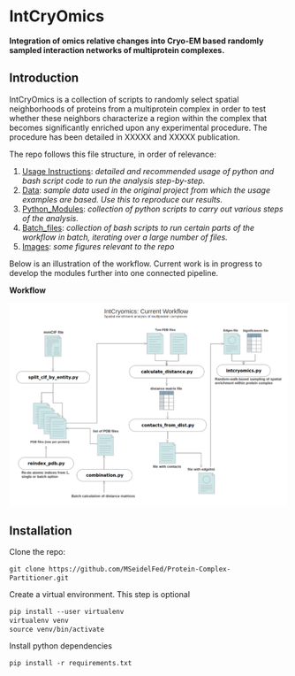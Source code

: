 # IntCryOmics
**Integration of omics relative changes into Cryo-EM based randomly sampled interaction networks of multiprotein complexes.**
## Introduction
IntCryOmics is a collection of scripts to randomly select spatial neighborhoods of proteins from a multiprotein complex in order to test whether these neighbors characterize a region within the complex that becomes significantly enriched upon any experimental procedure. The procedure has been detailed in XXXXX and XXXXX publication.

The repo follows this file structure, in order of relevance:

1. [Usage Instructions](https://github.com/MSeidelFed/Protein-Complex-Partitioner/blob/master/USAGE.md): _detailed and recommended usage of python and bash script code to run the analysis step-by-step._
2. [Data](https://github.com/MSeidelFed/Protein-Complex-Partitioner/tree/master/Data): _sample data used in the original project from which the usage examples are based. Use  this to reproduce our results._
3. [Python_Modules](https://github.com/MSeidelFed/Protein-Complex-Partitioner/tree/master/Python_Modules): _collection of python scripts to carry out various steps of the analysis._
4. [Batch_files](https://github.com/MSeidelFed/Protein-Complex-Partitioner/tree/master/Batch_files): _collection of bash scripts to run certain parts of the workflow in batch, iterating over a large number of files._
5. [Images](https://github.com/MSeidelFed/Protein-Complex-Partitioner/tree/master/images): _some figures relevant to the repo_

Below is an illustration of the workflow. Current work is in progress to develop the modules further into one connected pipeline. 

**Workflow**

![Workflow](images/intcryomics_workflow.png)


## Installation

Clone the repo:
```
git clone https://github.com/MSeidelFed/Protein-Complex-Partitioner.git
```
Create a virtual environment. This step is optional
```
pip install --user virtualenv
virtualenv venv
source venv/bin/activate
```
Install python dependencies
```
pip install -r requirements.txt
```
